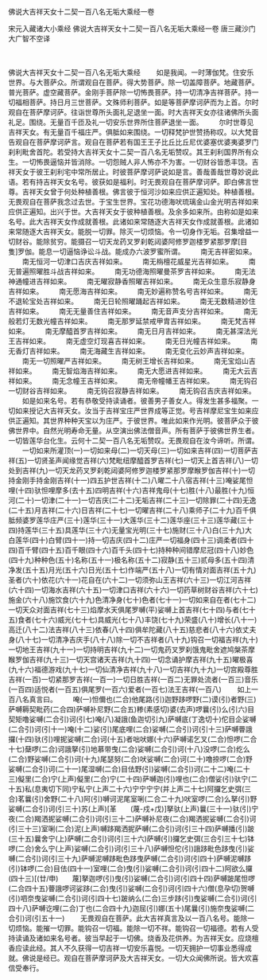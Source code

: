 佛说大吉祥天女十二契一百八名无垢大乘经一卷


宋元入藏诸大小乘经
佛说大吉祥天女十二契一百八名无垢大乘经一卷
唐三藏沙门大广智不空译


　　

佛说大吉祥天女十二契一百八名无垢大乘经
　　如是我闻。一时薄伽梵。住安乐世界。与大菩萨众。所谓观自在菩萨。得大势菩萨。除一切盖障菩萨。地藏菩萨。普光菩萨。虚空藏菩萨。金刚手菩萨除一切怖畏菩萨。持一切清净吉祥菩萨。持一切福相菩萨。持日月三世菩萨。文殊师利菩萨。如是等菩萨摩诃萨而为上首。尔时观自在菩萨摩诃萨。往诣世尊所头面礼足退坐一面。时大吉祥天女亦往诸佛所头面礼足。围绕。无量百千匝及礼一切安乐世界所住菩萨退坐一面。
　　尔时世尊见吉祥天女。有无量百千福庄严。俱胝如来围绕。一切释梵护世赞扬称叹。以大梵音告观自在菩萨摩诃萨言。观自在菩萨若有国王王子比丘比丘尼优婆塞优婆夷婆罗门刹利毗舍首陀。若受持大吉祥天女十二契一百八名无垢赞叹。其王刹利国界所有众生。一切怖畏逼恼并皆消除。一切怨贼人非人怖亦不为害。一切财谷皆悉丰饶。吉祥天女于彼王刹利宅中常所居止。时彼菩萨摩诃萨说如是言。善哉善哉世尊妙说此语。若有持吉祥天女名号。彼获如是福利。时无畏观自在菩萨摩诃萨。即白佛言世尊。吉祥天女曾于何处种植善根。佛言彼于恒河沙如来应供正遍知处。种植善根。无畏观自在菩萨我念过去世。于宝生世界。宝花功德海吠琉璃金山金光明吉祥如来应供正遍知。出兴于世。大吉祥天女于彼种植善根。及余多如来所。由称如是如来名号。此大吉祥天女作成就善根。此诸如来常随逐大吉祥天女作成就善根。此诸如来常随逐大吉祥天女。能脱一切罪。除灭一切烦恼。令一切身作无垢。召集增益一切财谷。能除贫穷。能摄召一切天龙药叉罗刹乾闼婆阿修罗迦楼罗紧那罗摩[目　　隻]罗伽。能息一切逼恼诤讼斗战。能成办六波罗蜜所谓。
　　南无吉祥密如来。
　　南无恒河一切津口吉庆吉祥如来。
　　南无栴檀花威星光吉祥如来。
　　南无普遍照曜胜斗战吉祥如来。
　　南无功德海照曜曼茶罗吉祥如来。
　　南无法神通幢进吉祥如来。
　　南无曜寂静香照曜吉祥如来。
　　南无众生意乐寂静身吉祥如来。
　　南无愿海吉祥如来。
　　南无妙遍称赞名号吉祥如来。
　　南无不退轮宝处吉祥如来。
　　南无日轮照曜踊起吉祥如来。
　　南无无数精进妙住吉祥如来。
　　南无无量善住吉祥如来。
　　南无音声支分吉祥如来。
　　南无般若灯无数光幢吉祥如来。
　　南无那罗延禁戒甲胄吉祥如来。
　　南无梵吉祥如来。
　　南无摩醯首罗吉祥如来。
　　南无日月吉祥如来。
　　南无甚深法光王吉祥如来。
　　南无虚空灯现喜吉祥如来。
　　南无日光幢吉祥如来。
　　南无香灯吉祥如来。
　　南无海藏生吉祥如来。
　　南无变化云妙声吉祥如来。
　　南无一切照曜严吉祥如来。
　　南无树王增长吉祥如来。
　　南无宝焰山吉祥如来。
　　南无智焰海吉祥如来。
　　南无大愿进吉祥如来。
　　南无大云吉祥如来。
　　南无念幢王吉祥如来。
　　南无帝幢幡王吉祥如来。
　　南无钩召一切财谷吉祥如来。
　　南无钩召寂静吉祥如来。
　　南无钩召吉庆吉祥如来。
　　如是如来名号。若有恭敬受持读诵者。彼善男子善女人。得发生甚多福聚。一切如来授记大吉祥天女。汝当于吉祥宝庄严世界成等正觉。号吉祥摩尼宝生如来应供正遍知。其世界种种天宝以为庄严。于彼世界。唯此如来作光明。彼菩萨众于彼佛世界中。自然光明寿命无量。从空演出佛法僧音声。所有菩萨于彼佛世界生者。一切皆莲华台化生。云何十二契一百八名无垢赞叹。无畏观自在汝今谛听。所谓。
　　一切如来所灌顶(一)一切如来母(二)一切天母(三)一切如来吉祥(四)一切菩萨吉祥(五)一切贤圣声闻缘觉吉祥(六)梵毗纽摩醯首罗吉祥(七)一切天上首吉祥(八)一切处到吉祥(九)一切天龙药叉罗刹乾闼婆阿修罗迦楼罗紧那罗摩睺罗伽吉祥(十)一切持金刚手持金刚吉祥(十一)四五护世吉祥(十二)八曜二十八宿吉祥(十三)唵娑尾怛哩(十四)驮怛哩摩多(去十五)四明吉祥(十六)吉祥鬼母(十七)胜(十八)最胜(十九)恒河(二十)一切津(二十一)一切吉庆(二十二)无垢吉祥(二十三)一切除罪(二十四)无逸(二十五)月吉祥(二十六)日吉祥(二十七)一切曜吉祥(二十八)乘师子(二十九)百千俱胝频婆罗莲华庄严(三十)莲华(三十一)大莲华(三十二)莲华座(三十三)莲华藏(三十四)持莲华(三十五)具莲华(三十六)无量宝光明(三十七)施财(三十八)白(三十九)大白莲华(四十)白臂(四十一)持一切吉庆(四十二)庄严一切福身(四十三)调柔者(四十四)百千臂(四十五)百千眼(四十六)百千头(四十七)持种种间错摩尼冠(四十八)妙色(四十九)种种色(五十)名称(五十一)极名称(五十二)寂静(五十三)贰母多(五十四)清净发(五十五)月光(五十六)日光(五十七)作端严(五十八)一切有情对面吉祥(五十九)圣者(六十)依花(六十一)花自在(六十二)一切须弥山王吉祥(六十三)一切江河吉祥(六十四)一切海水吉祥(六十五)一切津口吉祥(六十六)一切药草树财谷吉祥(六十七)施金(六十八)施饮食(六十九)色清净身(七十)色者(七十一)一切如来自在者(七十二)一切天众对面吉祥(七十三)焰摩水天俱尾罗嚩(平)娑嚩上首吉祥(七十四)与者(七十五)食者(七十六)威光(七十七)具威光(七十八)丰饶(七十九)荣盛(八十)增长(八十一)高迁(八十二)法吉祥(八十三)依春(八十四)俱牟陀藏(八十五)慈悲者(八十六)依丈夫身(八十七)一切清净吉庆手(八十八)除一切不吉祥者(八十九)钩召一切福吉祥(九十)一切地王吉祥(九十一)一切持明吉祥(九十二)一切鬼药叉罗刹饿鬼毗舍遮鸠槃茶摩睺罗伽吉祥(九十三)一切天宫诸天吉祥(九十四)一切念诵护摩吉祥(九十五)曜极喜(九十六)福德游戏(九十七)一切仙清净吉祥(九十八)一切吉祥(九十九)一切宫殿尊胜吉祥(一百)一切紧那罗吉祥(一百一)一切日胜吉祥(一百二)无罪处流者(一百三)音乐(一百四)适悦者(一百五)俱尾罗(一百六)爱者(一百七)法王吉祥(一百八)
　　如上一百八名真言曰。
　　唵(一)怛儞也(二合)他尾路(引)迦野跢啰野(二)谟(引)者野(三)萨嚩耨契毗药(二合四)萨嚩补尼野(二合五)糁(素感切)婆(去声)啰曩(引)么(引六)目契矩噜娑嚩(二合引)诃(引七)唵(八)凝誐(鱼迦切引九)萨嚩底(丁逸切十)佗目企娑嚩(二合引)诃(引十一)唵(十二)娑(引)尾底哩(二合)娑嚩(二合引)诃(引十三)萨嚩瞢誐攞(十四)驮(引)哩抳娑嚩(二合)诃(十五)者咄吠娜(十六)萨嚩诺乞叉(二合)怛啰(二合十七)蘖啰(二合)诃誐拏(引)地慕带曳(二合)娑嚩(二合引)诃(十八)没啰(二合)纥么(二合)野娑嚩(二合引)诃(十九)尾瑟努(二合)吠娑嚩(二合)诃(二十)噜捺啰(二合)野娑嚩(二合引)诃(二十一)尾湿嚩(二合)目佉野(引)娑嚩(二合引)诃(二十二)唵(二十三)儗里(二合)宁(上声)儗里(二合)宁(二十四)萨嚩迦(引)哩也(二合)僧娑(引)驮宁(二十五)私(息夷切下同)宁私宁(上声二十六)宁宁宁宁(并上声二十七)阿攞乞史弭(三合)茗曩(引)舍野(二十八)阿(引)嚩诃泥尾室唎(二合二十九)吠室啰(二合)么拏(引)野娑嚩(二合引)诃(引三十)苏(上声)[革　　(蔑-戍+戊)]拏驮(上声)曩(三十一)驮(引)宁夜(二合)羯洒抳娑嚩(二合引)诃(引三十二)萨嚩补尼夜(二合)羯洒抳娑嚩(二合引)诃(引三十三)室唎(二合)泥(上声)嚩跢羯洒抳萨嚩(二合引)诃(引三十四)萨嚩播(引)跛(三十五)曩舍宁(上)萨嚩(二合引)诃(引三十六)萨嚩(引)攞乞史弭(三合引三十七)钵啰(二合)舍么宁(上声)娑嚩(二合引)诃(引三十八)萨嚩怛佗(引)誐跢毗色跢曳(引)娑嚩(二合引)诃(引三十九)萨嚩泥嚩跢毗色跢曳萨嚩(二合引)诃(引四十)萨嚩泥嚩跢(引)钵啰(二合)目佉(四十一)室哩(二合)曳(引)娑嚩(二合引)诃(引四十二)阿欲么攞(四十三)[(廿/申)　　蔑]拏迦啰(引)曳(引)娑嚩(二合引)诃(引四十四)萨嚩跛尾怛啰(二合四十五)瞢誐啰诃娑跢(二合)曳(引)娑嚩(二合引)诃(引四十六)僧(息孕切)贺嚩(引)呬奈曳娑嚩(二合引)诃(引四十七)跛纳么(二合)三步跢(引)曳娑嚩(二合引)诃(引四十八)萨嚩讫哩(二合)丁也(二合四十九)迦屈(引)娜(五十)尾曩(引)施奈曳娑嚩(二合引)诃(引五十一)
　　无畏观自在菩萨。此大吉祥真言及以一百八名号。能除一切烦恼。能摧一切罪。能钩召一切福。能除一切不祥。能钩召一切福德。若有人受持读诵及诸如来名号者。彼当早起于一切佛。烧香及花供养。为吉祥天女。应烧檀香应读此经。其人不久获得一切吉祥一切安乐喜悦。一切天拥护一切事业悉得成就。佛说是经已。观自在菩萨摩诃萨及大吉祥天女。一切大众闻佛所说。皆大欢喜信受奉行。


